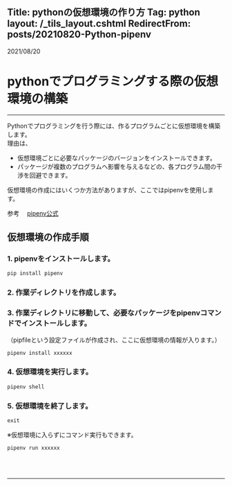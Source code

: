 ﻿Title: pythonの仮想環境の作り方
Tag: python
layout: /_tils_layout.cshtml
RedirectFrom: posts/20210820-Python-pipenv
---

2021/08/20

# pythonでプログラミングする際の仮想環境の構築

---

Pythonでプログラミングを行う際には、作るプログラムごとに仮想環境を構築します。  
理由は、

- 仮想環境ごとに必要なパッケージのバージョンをインストールできます。 
- パッケージが複数のプログラムへ影響を与えるなどの、各プログラム間の干渉を回避できます。


仮想環境の作成にはいくつか方法がありますが、ここではpipenvを使用します。  

参考　<span class="link"></span> [pipenv公式](https://pipenv.pypa.io/en/latest/)

## 仮想環境の作成手順
### 1. pipenvをインストールします。

```C#
pip install pipenv
```

### 2. 作業ディレクトリを作成します。

### 3. 作業ディレクトリに移動して、必要なパッケージをpipenvコマンドでインストールします。  
（pipfileという設定ファイルが作成され、ここに仮想環境の情報が入ります。）

```C#
pipenv install xxxxxx
```

### 4. 仮想環境を実行します。

```C#
pipenv shell
```

### 5. 仮想環境を終了します。
```C#
exit
```

※仮想環境に入らずにコマンド実行もできます。
```C#
pipenv run xxxxxx
```

<br>
<br>

---